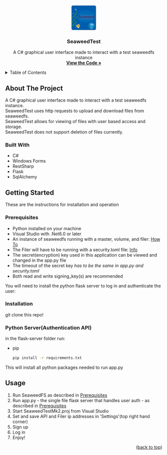 <!-- Improved compatibility of back to top link: See: https://github.com/othneildrew/Best-README-Template/pull/73 -->
<a name="readme-top"></a>
<!--
*** Thanks for checking out the Best-README-Template. If you have a suggestion
*** that would make this better, please fork the repo and create a pull request
*** or simply open an issue with the tag "enhancement".
*** Don't forget to give the project a star!
*** Thanks again! Now go create something AMAZING! :D
-->


<!-- PROJECT SHIELDS -->
<!--
*** I'm using markdown "reference style" links for readability.
*** Reference links are enclosed in brackets [ ] instead of parentheses ( ).
*** See the bottom of this document for the declaration of the reference variables
*** for contributors-url, forks-url, etc. This is an optional, concise syntax you may use.
*** https://www.markdownguide.org/basic-syntax/#reference-style-links
-->



<!-- PROJECT LOGO -->
<br />
<div align="center">
  <a href="https://github.com/jerebear12/seaweedtest">
    <img src="images/seaweedfs.png" alt="Logo" width="80" height="80">
  </a>

<h3 align="center">SeaweedTest</h3>

  <p align="center">
    A C# graphical user interface made to interact with a test seaweedfs instance
    <br />
    <a href="https://github.com/jerebear12/seaweedtest"><strong>View the Code »</strong></a>
  </p>
</div>



<!-- TABLE OF CONTENTS -->
<details>
  <summary>Table of Contents</summary>
  <ol>
    <li>
      <a href="#about-the-project">About The Project</a>
      <ul>
        <li><a href="#built-with">Built With</a></li>
      </ul>
    </li>
    <li>
      <a href="#getting-started">Getting Started</a>
      <ul>
        <li><a href="#prerequisites">Prerequisites</a></li>
        <li><a href="#installation">Installation</a></li>
      </ul>
    </li>
    <li><a href="#usage">Usage</a></li>
  </ol>
</details>



<!-- ABOUT THE PROJECT -->
## About The Project

A C# graphical user interface made to interact with a test seaweedfs instance.<br>
SeaweedTest uses http requests to upload and download files from seaweedfs.<br>
SeaweedTest allows for viewing of files with user based access and storage.<br>
SeaweedTest does not support deletion of files currently.




### Built With

- C#
- Windows Forms
- RestSharp
- Flask
- SqlAlchemy



<!-- GETTING STARTED -->
## Getting Started

These are the instructions for installation and operation

### Prerequisites

- Python installed on your machine
- Visual Studio with .Net6.0 or later
- An instance of seaweedfs running with a master, volume, and filer: [How To](https://github.com/seaweedfs/seaweedfs/wiki/Getting-Started)
- The Filer will have to be running with a security.toml file: [Info](https://github.com/seaweedfs/seaweedfs/wiki/Security-Overview#jwt-based-access-control)
- The secret(encryption) key used in this application can be viewed and changed in the app.py file
- The timeout of the secret key *has to be the same in app.py and security.toml*
- Both read and write signing_key(s) are recommended

You will need to install the python flask server to log in and authenticate the user:

### Installation

git clone this repo!

### Python Server(Authentication API)
in the flask-server folder run:
* pip
    ```sh
    pip install -r requirements.txt
    ```
This will install all python packages needed to run app.py

<!-- USAGE EXAMPLES -->
## Usage

1. Run SeaweedFS as described in [Prerequisites](https://github.com/jerebear12/seaweedtest#Prerequisites)
2. Run app.py - the single file flask server that handles user auth - as described in [Prerequisites](https://github.com/jerebear12/seaweedtest#Prerequisites)
3. Start SeaweedTestMk2.proj from Visual Studio
4. Set and save API and Filer ip addresses in 'Settings'(top right hand corner)
5. Sign up
6. Log in
7. Enjoy!

<p align="right">(<a href="#readme-top">back to top</a>)</p>


<!-- MARKDOWN LINKS & IMAGES -->
<!-- https://www.markdownguide.org/basic-syntax/#reference-style-links -->